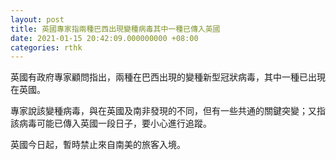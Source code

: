 ```yaml
---
layout: post
title: 英國專家指兩種巴西出現變種病毒其中一種已傳入英國
date: 2021-01-15 20:42:09.000000000 +08:00
categories: rthk
---
```


英國有政府專家顧問指出，兩種在巴西出現的變種新型冠狀病毒，其中一種已出現在英國。

專家說該變種病毒，與在英國及南非發現的不同，但有一些共通的關鍵突變；又指該病毒可能已傳入英國一段日子，要小心進行追蹤。

英國今日起，暫時禁止來自南美的旅客入境。
